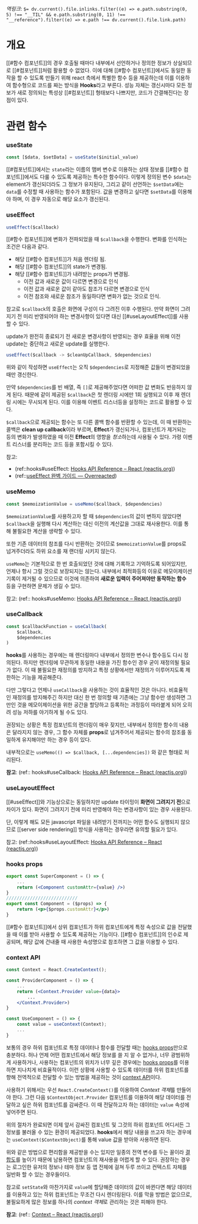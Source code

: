 *역링크*: `$= dv.current().file.inlinks.filter((e) => e.path.substring(0, 5) !== "__TIL" && e.path.substring(0, 11) !== "__reference").filter((e) => e.path !== dv.current().file.link.path)`

# 개요

[[#함수 컴포넌트]]의 경우 호출될 때마다 내부에서 선언하거나 정의한 정보가 상실되므로 [[#컴포넌트]]처럼 활용할 수 없었다. 이에 대해 [[#함수 컴포넌트]]에서도 동일한 동작을 할 수 있도록 만들기 위해 react 측에서 특별한 함수 등을 제공하는데 이를 이용하여 함수형으로 코드를 짜는 방식을 **Hooks**라고 부른다. 성능 자체는 갱신시마다 모든 정보가 새로 정의되는 특성상 [[#컴포넌트]] 형태보다 나쁘지만, 코드가 간결해진다는 장점이 있다.

# 관련 함수
### useState
```jsx
const [$data, $setData] = useState($initial_value)
```

[[#컴포넌트]]에서는 `state`라는 이름의 맴버 변수로 이용하는 상태 정보를 [[#함수 컴포넌트]]에서도 다룰 수 있도록 제공하는 특수한 함수이다. 이렇게 정의된 변수 `$data`는 element가 갱신되더라도 그 정보가 유지된다, 그리고 같이 선언하는 `$setData`에는 `data`를 수정할 때 사용하는 함수가 포함된다.  값을 변경하고 싶다면 `$setData`를 이용해야 하며, 이 경우 자동으로 해당 요소가 갱신된다.

### useEffect
```jsx
useEffect($callback)
```

[[#함수 컴포넌트]]에 변화가 전파되었을 때 `$callback`을 수행한다. 변화를 인식하는 조건은 다음과 같다.
- 해당 [[#함수 컴포넌트]]가 처음 렌더링 됨.
- 해당 [[#함수 컴포넌트]]의 state가 변경됨.
- 해당 [[#함수 컴포넌트]]가 내려받는 props가 변경됨.
	- 이전 값과 새로운 값이 다르면 변경으로 인식
	- 이전 값과 새로운 값이 같아도 참조가 다르면 변경으로 인식
	- 이전 참조와 새로운 참조가 동일하다면 변화가 없는 것으로 인식.

참고로 `$callback`의 호출은 화면에 구성이 다 그려진 이후 수행된다. 만약 화면이 그려지기 전 미리 반영되어야 하는 변경사항이 있다면 대신 [[#useLayoutEffect]]를 사용할 수 있다.

update가 완전히 종료되기 전 새로운 변경사항이 반영되는 경우 효율을 위해 이전 update는 중단하고 새로운 update를 실행한다.

```jsx
useEffect($callback -> $cleanUpCallback, $dependencies)
```

위와 같이 작성하면 `useEffect`는 오직 `$dependencies`로 지정해준 값들이 변경되었을 때만 갱신한다.

만약 `$dependencies`를 빈 배열, 즉 `[]`로 제공해주었다면 어떠한 값 변화도 반응하지 않게 된다. 때문에 같이 제공된 `$callback`은 첫 렌더링 시에만 1회 실행되고 이후 재 렌더링 시에는 무시되게 된다. 이를 이용해 이벤트 리스너등을 설정하는 코드로 활용할 수 있다.

`$callback`으로 제공되는 함수는 또 다른 콜백 함수를 반환할 수 있는데, 이 때 반환하는 콜백은 **clean up callback**이라 부르며, **Effect**가 갱신되거나, 컴포넌트가 제거되는 등의 변화가 발생하였을 때 이전 **Effect**의 영향을 *청소*하는데 사용될 수 있다. 가령 이벤트 리스너를 분리하는 코드 등을 포함시킬 수 있다.

참고: 
- (ref::hooks#useEffect: [Hooks API Reference – React (reactjs.org)](https://ko.reactjs.org/docs/hooks-reference.html#useeffect))
- (ref::[useEffect 완벽 가이드 — Overreacted](https://overreacted.io/ko/a-complete-guide-to-useeffect/))

### useMemo
```jsx
const $memoizationValue = useMemo($callback, $dependencies)
```

`$memoizationValue`를 사용하고자 할 때 `$dependencies`의 값이 변하지 않았다면 `$callback`을 실행해 다시 계산하는 대신 이전의 계산값을 그대로 재사용한다. 이를 통해 불필요한 계산을 생략할 수 있다.

또한 기존 데이터의 참조를 다시 반환하는 것이므로 `$memoizationValue`를 props로 넘겨주더라도 하위 요소를 재 랜더링 시키지 않는다.

`useMemo`는 기본적으로 한 번 호출되었던 것에 대해 기록하고 기억하도록 되어있지만, 언제나 항시 그럴 것으로 보장되지는 않는다. 내부에서 최적화등의 이유로 메모이제이션 기록이 제거될 수 있으므로 이것에 의존하여 **새로운 입력이 주어져야만 동작하는 함수** 등을 구현하면 문제가 생길 수 있다.

참고: (ref:: hooks#useMemo: [Hooks API Reference – React (reactjs.org)](https://ko.reactjs.org/docs/hooks-reference.html#usememo))

### useCallback
```jsx
const $callbackFunction = useCallback(
	$callback,
	$dependencies
)
```

**hooks**를 사용하는 경우에는 매 렌더링마다 내부에서 정의한 변수나 함수등도 다시 정의된다. 하지만 렌더링에 무관하게 동일한 내용을 가진 함수인 경우 굳이 재정의될 필요가 없다. 이 때 불필요한 재정의를 방지하고 특정 상황에서만 재정의가 이루어지도록 제한하는 기능을 제공해준다.

다만 그렇다고 언제나 `useCallback`을 사용하는 것이 효율적인 것은 아니다. 비효율적인 재정의를 방지해주긴 하지만 대신 한 번 정의할 때 기존에는 그냥 함수만 생성하면 그만인 것을 메모이제이션을 위한 공간을 할당하고 등록하는 과정등이 따라붙게 되어 오히려 성능 저하를 야기하게 될 수도 있다.

권장되는 상황은 특정 컴포넌트의 렌더링이 매우 잦지만, 내부에서 정의한 함수의 내용은 달라지지 않는 경우, 그 함수 자체를 **props**로 넘겨주어서 제공되는 함수의 참조를 동일하게 유지해야만 하는 경우 등이 있다.

내부적으로는 `useMemo(() => $callback, [...dependencies])` 와 같은 형태로 처리된다. 

**참고**: (ref:: hooks#useCallback: [Hooks API Reference – React (reactjs.org)](https://ko.reactjs.org/docs/hooks-reference.html#usecallback))

### useLayoutEffect
[[#useEffect]]와 기능상으로는 동일하지만 update 타이밍이 **화면이 그려지기 전**으로 차이가 있다. 화면이 그려지기 전에 미리 반영해야 하는 변경사항이 있는 경우 사용된다.

단, 이렇게 해도 모든 javascript 파일을 내려받기 전까지는 어떤 함수도 실행되지 않으므로 [[server side rendering]] 방식을 사용하는 경우라면 유의할 필요가 있다.

참고: (ref::hooks#useLayoutEffect: [Hooks API Reference – React (reactjs.org)](https://ko.reactjs.org/docs/hooks-reference.html#uselayouteffect))

### hooks props
```jsx
export const SuperComponent = () => {
	...
	return (<Component customAttr={value} />)
}
///////////////////////////
export const Component = ($props) => {
	return (<p>{$props.customAttr}</p>)
}
```

[[#함수 컴포넌트]]에서 상위 컴포넌트가 하위 컴포넌트에게 특정 속성으로 값을 전달했을 때 이를 받아 사용할 수 있도록 제공하는 기능이다. [[#함수 컴포넌트]]의 인수로 제공되며, 해당 값에 건내줄 때 사용한 속성명으로 참조하면 그 값을 이용할 수 있다.

### context API
```jsx
const Context = React.CreateContext();

const ProviderComponent = () => {
	...
	return (<Context.Provider value={data}>
		...
	</Context.Provider>)
}

const UseComponent = () => {
	const value = useContext(Context);
	...
}

```

보통의 경우 하위 컴포넌트로 특정 데이터나 함수를 전달할 때는 [hooks props](#hooks%20props)만으로 충분하다. 허나 언제 어떤 컴포넌트에서 해당 정보를 쓸 지 알 수 없거나, 너무 광범위하게 사용하거나, 사용하는 컴포넌트의 위치가 너무 깊은 경우에는 [hooks props](#hooks%20props)를 이용하면 지나치게 비효율적이다. 이런 상황에 사용할 수 있도록 데이터를 하위 컴포넌트를 향해 전역적으로 전달할 수 있는 방법을 제공하는 것이 [context API](#context%20API)이다. 

사용하기 위해서는 우선 `React.CreateContext()`를 이용하여 *Context 객체*를 만들어야 한다. 그런 다음 `$ContextObject.Provider` 컴포넌트를 이용하여 해당 데이터를 전달하고 싶은 하위 컴포넌트를 감싸준다. 이 때 전달하고자 하는 데이터는 `value` 속성에 넣어주면 된다.

위의 절차가 완료되면 이제 앞서 감싸진 컴포넌트 및 그것의 하위 컴포넌트 어디서든 그 정보를 불러올 수 있는 환경이 제공되었다. **hooks**에서 해당 내용을 쓰고자 하는 경우에는 `useContext($ContextObject)`를 통해 value 값을 받아와 사용하면 된다.

위와 같은 방법으로 편리함을 제공받을 수는 있지만 일종의 전역 변수를 두는 꼴이라 [결합도](../../../../ComputerScience/Modulation/결합도.md)를 높이기 때문에 남용하면 컴포넌트의 재사용을 어렵게 할 수 있다. 권장하는 경우는 로그인한 유저의 정보나 테마 정보 등 앱 전체에 걸쳐 두루 쓰이고 컨텍스트 자체를 일반화 할 수 있는 경우들이다.

참고로 `setState`와 마찬가지로 `value`에 할당해준 데이터의 값이 바뀐다면 해당 데이터를 이용하고 있는 하위 컴포넌트는 무조건 다시 렌더링된다. 이를 막을 방법은 없으므로, 불필요하게 많은 정보를 하나의 *context 객체*로 관리하는 것은 피해야 한다.

**참고**: (ref:: [Context – React (reactjs.org)](https://ko.reactjs.org/docs/context.html))